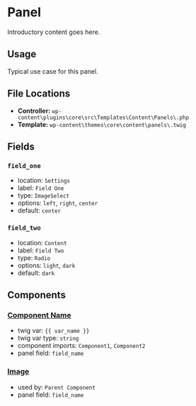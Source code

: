 #  Panel

Introductory content goes here.

## Usage

Typical use case for this panel.

## File Locations

* **Controller:** `wp-content\plugins\core\src\Templates\Content\Panels\.php`
* **Template:** `wp-content\themes\core\content\panels\.twig`

## Fields

### `field_one`
* location: `Settings`
* label: `Field One`
* type: `ImageSelect`
* options: `left`, `right`, `center`
* default: `center`

### `field_two`
* location: `Content`
* label: `Field Two`
* type: `Radio`
* options: `light`, `dark`
* default: `dark`

## Components

### [Component Name](/docs/theme/components/.md)
* twig var: `{{ var_name }}`
* twig var type: `string`
* component imports: `Component1`, `Component2`
* panel field: `field_name`

### [Image](/docs/theme/components/image.md)
* used by: `Parent Component`
* panel field: `field_name`